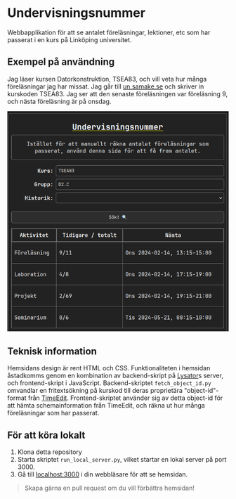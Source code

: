 # Undervisningsnummer

Webbapplikation för att se antalet föreläsningar, lektioner, etc som har passerat i en kurs på Linköping universitet.

## Exempel på användning

Jag läser kursen Datorkonstruktion, TSEA83, och vill veta hur många föreläsningar jag har missat. Jag går till [un.samake.se](https://un.samake.se) och skriver in kurskoden TSEA83. Jag ser att den senaste föreläsningen var föreläsning 9, och nästa föreläsning är på onsdag.

![skärmdump på exempelanvändning](./media/screenshot.png)

## Teknisk information

Hemsidans design är rent HTML och CSS. Funktionaliteten i hemsidan åstadkomms genom en kombination av backend-skript på [Lysator](https://www.lysator.liu.se)s server, och frontend-skript i JavaScript. Backend-skriptet ```fetch_object_id.py``` omvandlar en fritextsökning på kurskod till deras proprietära "object-id"-format från [TimeEdit](https://cloud.timeedit.net/liu/web/schema/ri1Q7.html). Frontend-skriptet använder sig av detta object-id för att hämta schemainformation från TimeEdit, och räkna ut hur många föreläsningar som har passerat.

## För att köra lokalt

1. Klona detta repository
2. Starta skriptet ```run_local_server.py```, vilket startar en lokal server på port 3000.
3. Gå till [localhost:3000](http://localhost:3000) i din webbläsare för att se hemsidan.

> Skapa gärna en pull request om du vill förbättra hemsidan!